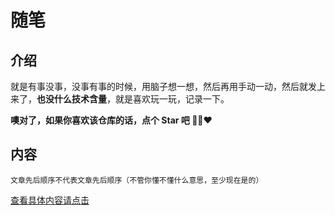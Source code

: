# 随笔

## 介绍

就是有事没事，没事有事的时候，用脑子想一想，然后再用手动一动，然后就发上来了，**也没什么技术含量**，就是喜欢玩一玩，记录一下。

**噢对了，如果你喜欢该仓库的话，点个 Star 吧 💛💚❤️**

## 内容

`文章先后顺序不代表文章先后顺序（不管你懂不懂什么意思，至少现在是的）`

[查看具体内容请点击](https://jungeer.github.io/fe-blog/)
